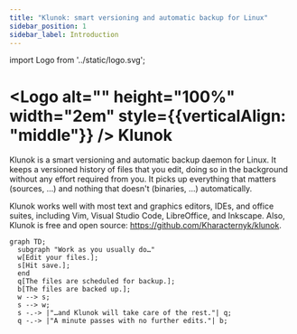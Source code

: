 ```yaml
---
title: "Klunok: smart versioning and automatic backup for Linux"
sidebar_position: 1
sidebar_label: Introduction
---
```


import Logo from '../static/logo.svg';

# <Logo alt="" height="100%" width="2em" style={{verticalAlign: "middle"}} /> Klunok

Klunok is a smart versioning and automatic backup daemon for Linux.
It keeps a versioned history of files that you edit,
doing so in the background without any effort required from you.
It picks up everything that matters (sources, …) and nothing that doesn't (binaries, …)
automatically.

Klunok works well with most text and graphics editors, IDEs, and office suites,
including Vim, Visual Studio Code, LibreOffice, and Inkscape.
Also, Klunok is free and open source: https://github.com/Kharacternyk/klunok.

```mermaid
graph TD;
  subgraph "Work as you usually do…"
  w[Edit your files.];
  s[Hit save.];
  end
  q[The files are scheduled for backup.];
  b[The files are backed up.];
  w --> s;
  s --> w;
  s -.-> |"…and Klunok will take care of the rest."| q;
  q -.-> |"A minute passes with no further edits."| b;
```
